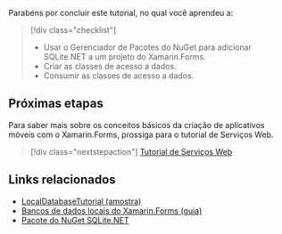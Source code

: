 Parabéns por concluir este tutorial, no qual você aprendeu a:

> [!div class="checklist"]
> - Usar o Gerenciador de Pacotes do NuGet para adicionar SQLite.NET a um projeto do Xamarin.Forms.
> - Criar as classes de acesso a dados.
> - Consumir as classes de acesso a dados.

## <a name="next-steps"></a>Próximas etapas

Para saber mais sobre os conceitos básicos da criação de aplicativos móveis com o Xamarin.Forms, prossiga para o tutorial de Serviços Web.

> [!div class="nextstepaction"]
> [Tutorial de Serviços Web](~/get-started/tutorials/web-service/index.yml)

## <a name="related-links"></a>Links relacionados

- [LocalDatabaseTutorial (amostra)](https://developer.xamarin.com/samples/xamarin-forms/GetStarted/Tutorials/LocalDatabaseTutorial)
- [Bancos de dados locais do Xamarin.Forms (guia)](~/xamarin-forms/app-fundamentals/databases.md)
- [Pacote do NuGet SQLite.NET](https://www.nuget.org/packages/sqlite-net-pcl/)
